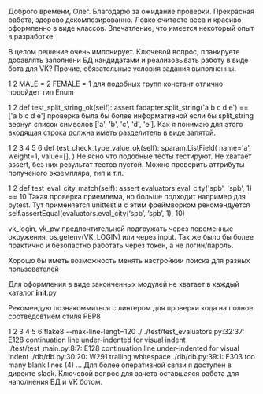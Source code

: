 Доброго времени, Олег.
Благодарю за ожидание проверки.
Прекрасная работа, здорово декомпозированно. Ловко считаете веса и красиво оформленно в виде классов. Впечатление, что имеется некоторый опыт в разработке.

В целом решение очень импонирует. Ключевой вопрос, планируете добавлять заполнени БД кандидатами и реализовывать работу в виде бота для VK? Прочие, обязательные условия задания выполненны.

1
2
MALE = 2
FEMALE = 1
для подобных групп констант отлично подойдет тип Enum

1
2
    def test_split_string_ok(self):
        assert fadapter.split_string('a  b  c d e') == ['a  b  c d e']
проверка была бы более информативной если бы split_string вернул список символов ['a', 'b', 'c', 'd', 'e']. Как я понимаю для этого входящая строка должна иметь разделитель в виде запятой.

1
2
3
4
5
6
    def test_check_type_value_ok(self):
        sparam.ListField(
            name='a',
            weight=1,
            value=[],
        )
Не ясно что подобные тесты тестируют. Не хватает assert, без них результат тестов пустой. Можно проверить аттрибуты полученого экземпляра, тип и т.п.

1
2
    def test_eval_city_match(self):
        assert evaluators.eval_city('spb', 'spb', 1) == 10
Такая проверка приемлема, но больше подходит например для pytest. Тут применяется unittest и с этим фреймворком рекомендуется self.assertEqual(evaluators.eval_city(‘spb’, ‘spb’, 1), 10)

vk_login, vk_pw предпочтительней подгружать через переменные окружения, os.getenv(VK_LOGIN) или через input. Так же было бы более практично и безопастно работать через токен, а не логин/пароль.

Хорошо бы иметь возможность менять настройкии поиска для разных пользователей

Для оформления в виде законченных модулей не хватает в каждый каталог __init__.py

Рекомендую познакоммиться с линтером для проверки кода на полное соотведсвтием стиля PEP8

1
2
3
4
5
6
 flake8 --max-line-lengt=120 ./
./test/test_evaluators.py:32:37: E128 continuation line under-indented for visual indent
./test/test_main.py:8:7: E128 continuation line under-indented for visual indent
./db/db.py:30:20: W291 trailing whitespace
./db/db.py:39:1: E303 too many blank lines (4)
...
Для более оперативной связи я доступен в директе slack. Ключевой вопрос для зачета оставшаяся работа для наполнения БД и VK ботом.
